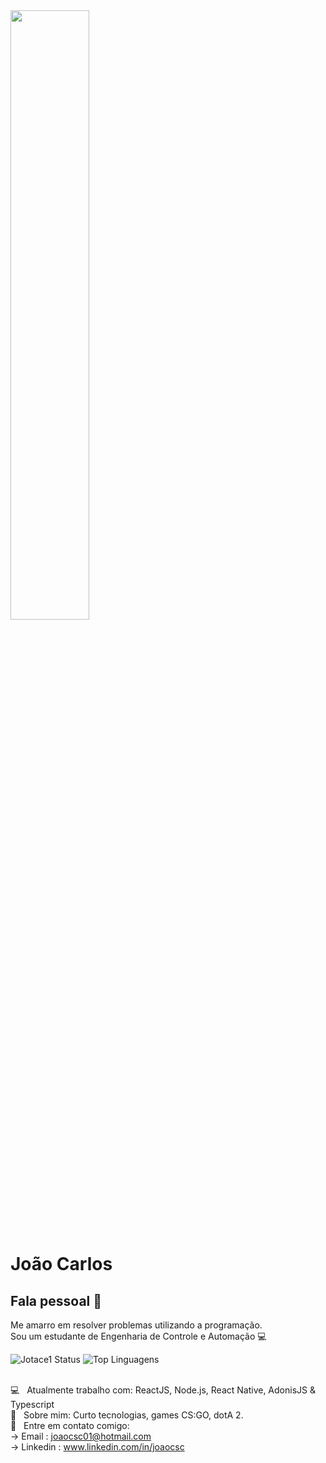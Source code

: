 
<img align="center" width="50%" src="https://encrypted-tbn0.gstatic.com/images?q=tbn%3AANd9GcRixWCWi8Y9795QSTEQs3qV-RaaskbMSfZqcg&usqp=CAU">

# João Carlos

## Fala pessoal 👋
Me amarro em resolver problemas utilizando a programação.
<br/>
Sou um estudante de Engenharia de Controle e Automação :computer:


![Jotace1 Status](https://github-readme-stats.vercel.app/api?username=jotace1&show_icons=true)    ![Top Linguagens](https://github-readme-stats.vercel.app/api/top-langs/?username=jotace1&layout=compact)


 

 <br/> :computer: &nbsp; Atualmente trabalho com: ReactJS, Node.js, React Native, AdonisJS & Typescript
 <br/> 💬  &nbsp; Sobre mim: Curto tecnologias, games CS:GO, dotA 2.
 <br/> :email: &nbsp; Entre em contato comigo: 
 <br/> -> Email : joaocsc01@hotmail.com
 <br/> -> Linkedin : <link>www.linkedin.com/in/joaocsc</link>

